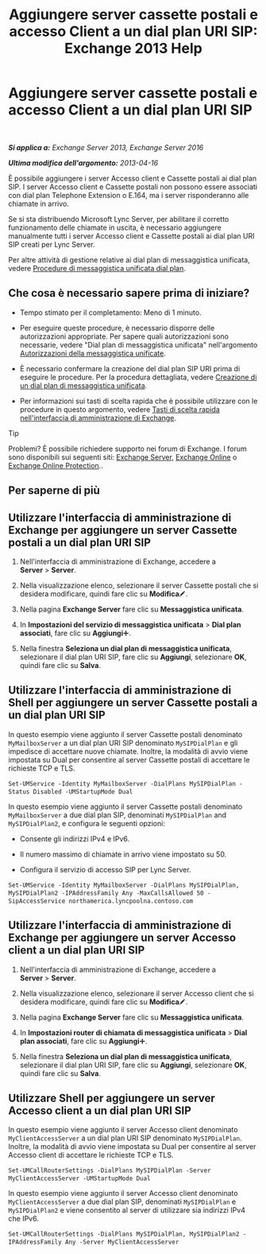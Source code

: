 ﻿---
title: 'Aggiungere server cassette postali e accesso Client a un dial plan URI SIP: Exchange 2013 Help'
TOCTitle: Aggiungere server cassette postali e accesso Client a un dial plan URI SIP
ms:assetid: 17fed308-ff0d-4e61-b9f9-e6680b6eccaa
ms:mtpsurl: https://technet.microsoft.com/it-it/library/Aa996399(v=EXCHG.150)
ms:contentKeyID: 52063046
ms.date: 05/22/2018
mtps_version: v=EXCHG.150
ms.translationtype: MT
---

# Aggiungere server cassette postali e accesso Client a un dial plan URI SIP

 

_**Si applica a:** Exchange Server 2013, Exchange Server 2016_

_**Ultima modifica dell'argomento:** 2013-04-16_

È possibile aggiungere i server Accesso client e Cassette postali ai dial plan SIP. I server Accesso client e Cassette postali non possono essere associati con dial plan Telephone Extension o E.164, ma i server risponderanno alle chiamate in arrivo.

Se si sta distribuendo Microsoft Lync Server, per abilitare il corretto funzionamento delle chiamate in uscita, è necessario aggiungere manualmente tutti i server Accesso client e Cassette postali ai dial plan URI SIP creati per Lync Server.

Per altre attività di gestione relative ai dial plan di messaggistica unificata, vedere [Procedure di messaggistica unificata dial plan](um-dial-plan-procedures-exchange-2013-help.md).

## Che cosa è necessario sapere prima di iniziare?

  - Tempo stimato per il completamento: Meno di 1 minuto.

  - Per eseguire queste procedure, è necessario disporre delle autorizzazioni appropriate. Per sapere quali autorizzazioni sono necessarie, vedere "Dial plan di messaggistica unificata" nell'argomento [Autorizzazioni della messaggistica unificate](unified-messaging-permissions-exchange-2013-help.md).

  - È necessario confermare la creazione del dial plan SIP URI prima di eseguire le procedure. Per la procedura dettagliata, vedere [Creazione di un dial plan di messaggistica unificata](create-a-um-dial-plan-exchange-2013-help.md).

  - Per informazioni sui tasti di scelta rapida che è possibile utilizzare con le procedure in questo argomento, vedere [Tasti di scelta rapida nell'interfaccia di amministrazione di Exchange](keyboard-shortcuts-in-the-exchange-admin-center-exchange-online-protection-help.md).


> [!TIP]
> Problemi? È possibile richiedere supporto nei forum di Exchange. I forum sono disponibili sui seguenti siti: <A href="https://go.microsoft.com/fwlink/p/?linkid=60612">Exchange Server</A>, <A href="https://go.microsoft.com/fwlink/p/?linkid=267542">Exchange Online</A> o <A href="https://go.microsoft.com/fwlink/p/?linkid=285351">Exchange Online Protection</A>..



## Per saperne di più

## Utilizzare l'interfaccia di amministrazione di Exchange per aggiungere un server Cassette postali a un dial plan URI SIP

1.  Nell'interfaccia di amministrazione di Exchange, accedere a **Server** \> **Server**.

2.  Nella visualizzazione elenco, selezionare il server Cassette postali che si desidera modificare, quindi fare clic su **Modifica**![Icona Modifica](images/JJ218640.6f53ccb2-1f13-4c02-bea0-30690e6ea71d(EXCHG.150).gif "Icona Modifica").

3.  Nella pagina **Exchange Server** fare clic su **Messaggistica unificata**.

4.  In **Impostazioni del servizio di messaggistica unificata** \> **Dial plan associati**, fare clic su **Aggiungi**![Icona Aggiungi](images/JJ218640.c1e75329-d6d7-4073-a27d-498590bbb558(EXCHG.150).gif "Icona Aggiungi").

5.  Nella finestra **Seleziona un dial plan di messaggistica unificata**, selezionare il dial plan URI SIP, fare clic su **Aggiungi**, selezionare **OK**, quindi fare clic su **Salva**.

## Utilizzare l'interfaccia di amministrazione di Shell per aggiungere un server Cassette postali a un dial plan URI SIP

In questo esempio viene aggiunto il server Cassette postali denominato `MyMailboxServer` a un dial plan URI SIP denominato `MySIPDialPlan` e gli impedisce di accettare nuove chiamate. Inoltre, la modalità di avvio viene impostata su Dual per consentire al server Cassette postali di accettare le richieste TCP e TLS.

    Set-UMService -Identity MyMailboxServer -DialPlans MySIPDialPlan -Status Disabled -UMStartupMode Dual

In questo esempio viene aggiunto il server Cassette postali denominato `MyMailboxServer` a due dial plan SIP, denominati `MySIPDialPlan` and `MySIPDialPlan2`, e configura le seguenti opzioni:

  - Consente gli indirizzi IPv4 e IPv6.

  - Il numero massimo di chiamate in arrivo viene impostato su 50.

  - Configura il servizio di accesso SIP per Lync Server.

<!-- end list -->

    Set-UMService -Identity MyMailboxServer -DialPlans MySIPDialPlan, MySIPDialPlan2 -IPAddressFamily Any -MaxCallsAllowed 50 -SipAccessService northamerica.lyncpoolna.contoso.com

## Utilizzare l'interfaccia di amministrazione di Exchange per aggiungere un server Accesso client a un dial plan URI SIP

1.  Nell'interfaccia di amministrazione di Exchange, accedere a **Server** \> **Server**.

2.  Nella visualizzazione elenco, selezionare il server Accesso client che si desidera modificare, quindi fare clic su **Modifica**![Icona Modifica](images/JJ218640.6f53ccb2-1f13-4c02-bea0-30690e6ea71d(EXCHG.150).gif "Icona Modifica").

3.  Nella pagina **Exchange Server** fare clic su **Messaggistica unificata**.

4.  In **Impostazioni router di chiamata di messaggistica unificata** \> **Dial plan associati**, fare clic su **Aggiungi**![Icona Aggiungi](images/JJ218640.c1e75329-d6d7-4073-a27d-498590bbb558(EXCHG.150).gif "Icona Aggiungi").

5.  Nella finestra **Seleziona un dial plan di messaggistica unificata**, selezionare il dial plan URI SIP, fare clic su **Aggiungi**, selezionare **OK**, quindi fare clic su **Salva**.

## Utilizzare Shell per aggiungere un server Accesso client a un dial plan URI SIP

In questo esempio viene aggiunto il server Accesso client denominato `MyClientAccessServer` a un dial plan URI SIP denominato `MySIPDialPlan`. Inoltre, la modalità di avvio viene impostata su Dual per consentire al server Accesso client di accettare le richieste TCP e TLS.

    Set-UMCallRouterSettings -DialPlans MySIPDialPlan -Server MyClientAccessServer -UMStartupMode Dual

In questo esempio viene aggiunto il server Accesso client denominato `MyClientAccessServer` a due dial plan SIP, denominati `MySIPDialPlan` e `MySIPDialPlan2` e viene consentito al server di utilizzare sia indirizzi IPv4 che IPv6.

    Set-UMCallRouterSettings -DialPlans MySIPDialPlan, MySIPDialPlan2 -IPAddressFamily Any -Server MyClientAccessServer

